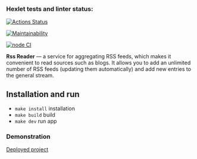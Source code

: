 ### Hexlet tests and linter status:
[![Actions Status](https://github.com/dkalabukhov/frontend-project-11/actions/workflows/hexlet-check.yml/badge.svg)](https://github.com/dkalabukhov/frontend-project-11/actions)

[![Maintainability](https://api.codeclimate.com/v1/badges/9dafc565b3dd827ec2a4/maintainability)](https://codeclimate.com/github/dkalabukhov/frontend-project-11/maintainability)

[![node CI](https://github.com/dkalabukhov/frontend-project-11/actions/workflows/linter-check.yml/badge.svg)](https://github.com/dkalabukhov/frontend-project-11/actions/workflows/linter-check.yml)

**Rss Reader** — a service for aggregating RSS feeds, which makes it convenient to read sources such as blogs. It allows you to add an unlimited number of RSS feeds (updating them automatically) and add new entries to the general stream.

## Installation and run

* `make install` installation
* `make build` build
* `make dev` run app

### Demonstration

[Deployed project]("https://frontend-project-11-pi-kohl.vercel.app/)